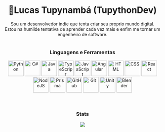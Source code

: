 <h1 align="center"> 🐍Lucas Tupynambá (TupythonDev) </h1>

<p align="center">Sou um desenvolvedor indie que tenta criar seu proprio mundo digital. Estou na humilde tentativa de aprender cada vez mais e enfim me tornar um engenheiro de software.</p>

#

<h3 align="center" >Linguagens e Ferramentas</h3>

<div align="center" >
    <img alt="Python" width="50px" src="https://cdn.jsdelivr.net/gh/devicons/devicon/icons/python/python-original.svg"/>
    <img alt="C#" width="50px" src="https://cdn.jsdelivr.net/gh/devicons/devicon/icons/csharp/csharp-original.svg"/>
    <img alt="Java" width="50px" src="https://cdn.jsdelivr.net/gh/devicons/devicon/icons/java/java-original.svg"/>
    <img alt="TypeScript" width="50px" src="https://cdn.jsdelivr.net/gh/devicons/devicon/icons/typescript/typescript-original.svg"/>
    <img alt="JavaScript" width="50px" src="https://cdn.jsdelivr.net/gh/devicons/devicon/icons/javascript/javascript-plain.svg"/>
    <img alt="Angular" width="50px" src="https://cdn.jsdelivr.net/gh/devicons/devicon/icons/angularjs/angularjs-plain.svg"/>
    <img alt="HTML" width="50px" src="https://cdn.jsdelivr.net/gh/devicons/devicon/icons/html5/html5-original.svg"/>
    <img alt="CSS" width="50px" src="https://cdn.jsdelivr.net/gh/devicons/devicon/icons/css3/css3-original.svg"/>
    <img alt="React" width="50px" src="https://cdn.jsdelivr.net/gh/devicons/devicon/icons/react/react-original.svg"/>
    <img alt="NodeJS" width="50px" src="https://cdn.jsdelivr.net/gh/devicons/devicon/icons/nodejs/nodejs-original.svg"/>
    <img alt="Prisma" width="50px" src="https://cdn.jsdelivr.net/gh/devicons/devicon@latest/icons/prisma/prisma-original.svg" />
    <img alt="GitHub" width="50px" src="https://cdn.jsdelivr.net/gh/devicons/devicon/icons/github/github-original.svg"/>
    <img alt="Git" width="50px" src="https://cdn.jsdelivr.net/gh/devicons/devicon/icons/git/git-original.svg"/>
    <img alt="Unity" width="50px" src="https://cdn.jsdelivr.net/gh/devicons/devicon@latest/icons/unity/unity-original.svg" />
    <img alt="Blender" width="50px" src="https://cdn.jsdelivr.net/gh/devicons/devicon@latest/icons/blender/blender-original.svg" />
</div>
<br/>

#

<h3 align='center'>Stats</h3> 
<div align="center">
    <picture >
        <source
            srcset="https://github-readme-stats.vercel.app/api?username=TupythonDev&show_icons=true&theme=dark"
            media="(prefers-color-scheme: dark)"
        />
        <source
            srcset="https://github-readme-stats.vercel.app/api?username=TupythonDev&show_icons=true"
            media="(prefers-color-scheme: light), (prefers-color-scheme: no-preference)"
        />
        <img src="https://github-readme-stats.vercel.app/api?username=TupythonDev&show_icons=true" />
    </picture>
</div>
